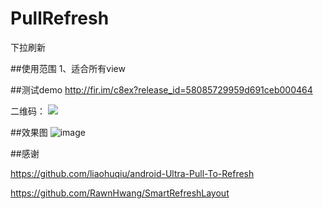 # PullRefresh
下拉刷新

##使用范围
1、适合所有view

##测试demo
http://fir.im/c8ex?release_id=58085729959d691ceb000464

二维码：
![](https://github.com/dalong982242260/PullRefresh/blob/master/img/refresh.png?raw=true)

##效果图
![image](https://github.com/dalong982242260/PullRefresh/blob/master/img/refresh.gif?raw=true)

##感谢

   https://github.com/liaohuqiu/android-Ultra-Pull-To-Refresh
   
   https://github.com/RawnHwang/SmartRefreshLayout
    
    

